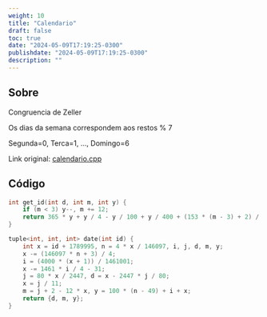 ```yaml
---
weight: 10
title: "Calendario"
draft: false
toc: true
date: "2024-05-09T17:19:25-0300"
publishdate: "2024-05-09T17:19:25-0300"
description: ""
---
```


## Sobre
 Congruencia de Zeller



 Os dias da semana correspondem aos restos % 7

 Segunda=0, Terca=1, ..., Domingo=6



Link original: [calendario.cpp](https://github.com/brunomaletta/Biblioteca/tree/master/Codigo/Primitivas/calendario.cpp)

## Código
```cpp
int get_id(int d, int m, int y) {
    if (m < 3) y--, m += 12;
    return 365 * y + y / 4 - y / 100 + y / 400 + (153 * (m - 3) + 2) / 5 + d - 307;
}

tuple<int, int, int> date(int id) {
    int x = id + 1789995, n = 4 * x / 146097, i, j, d, m, y;
    x -= (146097 * n + 3) / 4;
    i = (4000 * (x + 1)) / 1461001;
    x -= 1461 * i / 4 - 31;
    j = 80 * x / 2447, d = x - 2447 * j / 80;
    x = j / 11;
    m = j + 2 - 12 * x, y = 100 * (n - 49) + i + x;
    return {d, m, y};
}
```

